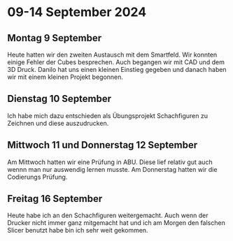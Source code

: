 # 09-14 September 2024

## Montag 9 September

Heute hatten wir den zweiten Austausch mit dem Smartfeld. Wir konnten einige Fehler der Cubes besprechen. Auch begangen wir mit CAD und dem 3D Druck. Danilo hat uns einen kleinen Einstieg gegeben und danach haben wir mit einem kleinen Projekt begonnen. 

## Dienstag 10 September 

Ich habe mich dazu entschieden als Übungsprojekt Schachfiguren zu Zeichnen und diese auszudrucken.

## Mittwoch 11 und Donnerstag 12 September 

Am Mittwoch hatten wir eine Prüfung in ABU. Diese lief relativ gut auch wennn man nur auswendig lernen musste. Am Donnerstag hatten wir die Codierungs Prüfung.

## Freitag 16 September

Heute habe ich an den Schachfiguren weitergemacht. Auch wenn der Drucker nicht immer ganz mitgemacht hat und ich am Morgen den falschen Slicer benutzt habe bin ich sehr weit gekommen.
